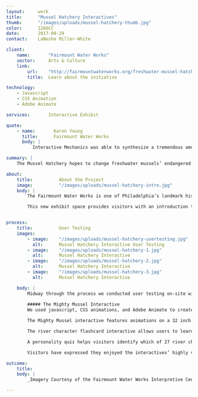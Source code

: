 ```yaml
---
layout:     work
title:      "Mussel Hatchery Interactives"
thumb:      "/images/uploads/mussel-hatchery-thumb.jpg"
color:      1266CC
date:       2017-09-29
contact:    LaNeshe Miller-White

client:
    name:       "Fairmount Water Works"
    sector:     Arts & Culture
    link:   
        url:    "http://fairmountwaterworks.org/freshwater-mussel-hatchery/"
        title:  Learn about the initiative

technology:
    - Javascript
    - CSS Animation
    - Adobe Animate

services:       Interactive Exhibit

quote:
    - name:       Karen Young
      title:      Fairmount Water Works
      body: |
          Interactive Mechanics was able to synthesize a tremendous amount of educational information and turn all that information into something fun and engaging for our visitors!

summary: |
    The Mussel Hatchery hopes to change freshwater mussels’ endangered status by breeding mussels and educating the public on how these creatures can improve the health of drinking water. We created three digital interactives to provide an engaging and educational way to explore the mussel and the other inhabitants of the Delaware River. 

about:
    title:          About the Project
    image:          "/images/uploads/mussel-hatchery-intro.jpg"
    body: |
        The Fairmount Water Works is one of Philadelphia’s landmark historical and educational institutions. We worked with them previously to create a [Digital Activity Guide](http://interactivemechanics.com/work/digital-activity-guides/) to educate students on clean water stewardship and relationship between Philadelphians and their watershed. For this project Fairmount Water Works collaborated with the Delaware Estuary and Academy of Natural Science at Drexel University to develop a living science laboratory about the freshwater mussel. We worked with Habithèque Inc., cultural producers with expertise in content development, exhibition design, and creative visioning and direction.

        This new exhibit space provides visitors with an introduction to the mussel and its ecological impact on local waterways, with a live mussel hatchery, art installations, interactive art and science exploration stations, and digital interactive components. 


process:
    title:          User Testing
    images:
        - image:    "/images/uploads/mussel-hatchery-usertesting.jpg"
          alt:      Mussel Hatchery Interactive User Testing
        - image:    "/images/uploads/mussel-hatchery-1.jpg"
          alt:      Mussel Hatchery Interactive
        - image:    "/images/uploads/mussel-hatchery-2.jpg"
          alt:      Mussel Hatchery Interactive
        - image:    "/images/uploads/mussel-hatchery-3.jpg"
          alt:      Mussel Hatchery Interactive

    body: |
        Midway through the process we conducted user testing on-site with middle school students from Fairmount Water Works’ Project Flow initiative, a summer program for the interdisciplinary exploration of water. Each student was given a designated amount of time to explore each interactive and then everyone came together for a group discussion.  We learned that users were inclined to hurriedly tap on various places on the interactive screens, so we added in animated bubbles and zoom effects on tap so that the interactive responded to user inclinations. We also learned that users expected to be able to tap text to get more information, so we added additional content such as definitions when a keyword was tapped. 
        
        ##### The Mighty Mussel Interactive
        We used javascript, CSS animations, and Adobe Animate to create three digital pieces:

        The Mighty Mussel interactive features animations on a 32 inch touchscreen that teach the lifecycle and filtration systems of the mussel. We collaborated with scientists and education interpretation experts to make our animations both accurate and interesting. They provided feedback to make sure we were properly displaying the lifecycle, and that our animations were scientifically sound. We used layers of transparency and sequential animation to showcase mussel anatomy and functions, such as the reproductive process.

        The river character flashcard interactive allows users to learn more about the animals present on a corresponding art wall created by artist, Stacey Levy. To represent each of the river characters from the glass etchings, we illustrated and animated each character as they swim, fly, or scurry across the screen.

        A personality quiz helps visitors identify which of 27 river characters they most relate to. To encourage users to complete this experience we created a rising water level indicator so users knew how close they were to the end of the activity.

        Visitors have expressed they enjoyed the interactives’ highly visual and animated nature.

outcome:
    title:          
    body: |
        _Imagery Courtesy of the Fairmount Water Works Interpretive Center._

---
```


